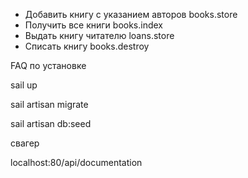 - Добавить книгу с указанием авторов books.store
- Получить все книги books.index
- Выдать книгу читателю loans.store
- Списать книгу books.destroy

FAQ по установке

sail up

sail artisan migrate

sail artisan db:seed

свагер

localhost:80/api/documentation 
